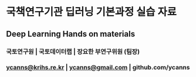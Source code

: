 # 국책연구기관 딥러닝 기본과정 실습 자료
## Deep Learning Hands on materials

### 국토연구원 | 국토데이터랩 | 장요한 부연구위원 (팀장)
### ycanns@krihs.re.kr | ycanns@gmail.com | github.com/ycanns

